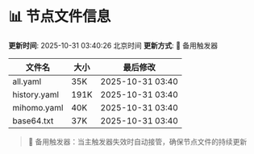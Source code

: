 # 📊 节点文件信息

**更新时间**: 2025-10-31 03:40:26 北京时间
**更新方式**: 🔄 备用触发器

| 文件名 | 大小 | 最后修改 |
|--------|------|----------|
| all.yaml | 35K | 2025-10-31 03:40 |
| history.yaml | 191K | 2025-10-31 03:40 |
| mihomo.yaml | 40K | 2025-10-31 03:40 |
| base64.txt | 37K | 2025-10-31 03:40 |

> 🔄 备用触发器：当主触发器失效时自动接管，确保节点文件的持续更新
